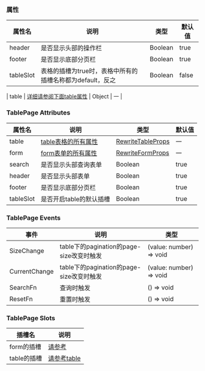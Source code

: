 

<style>
    .dinert-table{
        width: 100%;
        padding: 0 0 16px 0;
    }
</style>


### 属性
| 属性名    | 说明                 | 类型    | 默认值 |
| --------- | -------------------- | ------- | ------ |
| header    | 是否显示头部的操作栏 | Boolean | true   |
| footer    | 是否显示底部分页栏   | Boolean | true   |
| tableSlot | 表格的插槽为true时，表格中所有的插槽名称都为default，反之   | Boolean | false  |

| table   | [详细请参阅下面table属性](#form-属性)            | Object  | 一     |


### TablePage Attributes

| 属性名    | 说明                              | 类型                            | 默认值 |
| --------- | --------------------------------- | ------------------------------- | ------ |
| table     | [table表格的所有属性](./Table.md) | [RewriteTableProps](./Table.md) | 一     |
| form      | [form表单的所有属性](./Form.md)   | [RewriteFormProps](./Form.md)   | 一     |
| search    | 是否显示头部查询表单              | Boolean                         | true   |
| header    | 是否显示头部表单                  | Boolean                         | true   |
| footer    | 是否显示底部分页栏                | Boolean                         | true   |
| tableSlot | 是否开启table的默认插槽           | Boolean                         | true   |

### TablePage Events
| 事件          | 说明                                     | 类型                    |
| ------------- | ---------------------------------------- | ----------------------- |
| SizeChange    | table下的pagination的page-size改变时触发 | (value: number) => void |
| CurrentChange | table下的pagination的page-size改变时触发 | (value: number) => void |
| SearchFn      | 查询时触发                               | () => void              |
| ResetFn       | 重置时触发                               | () => void              |


### TablePage Slots

| 插槽名      | 说明                                   |
| ----------- | -------------------------------------- |
| form的插槽  | [请参考](form'./Form.md#form-slots')   |
| table的插槽 | [请参考table]('./Torm.md#table-slots') |